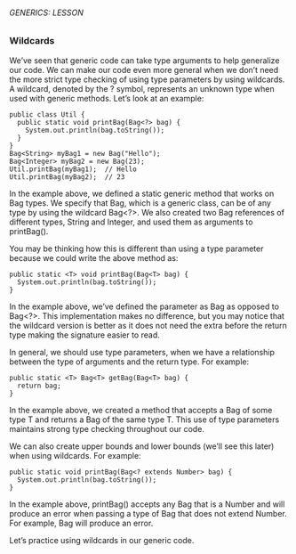 ###### GENERICS: LESSON

### Wildcards

We’ve seen that generic code can take type arguments to help generalize our code. We can make our code even more general when we don’t need the more strict type checking of using type parameters by using wildcards. A wildcard, denoted by the ? symbol, represents an unknown type when used with generic methods. Let’s look at an example:
```
public class Util {
  public static void printBag(Bag<?> bag) {
    System.out.println(bag.toString()); 
  }
}
Bag<String> myBag1 = new Bag("Hello");
Bag<Integer> myBag2 = new Bag(23);
Util.printBag(myBag1);  // Hello
Util.printBag(myBag2);  // 23
```
In the example above, we defined a static generic method that works on Bag types. We specify that Bag, which is a generic class, can be of any type by using the wildcard Bag<?>. We also created two Bag references of different types, String and Integer, and used them as arguments to printBag().

You may be thinking how this is different than using a type parameter because we could write the above method as:
```
public static <T> void printBag(Bag<T> bag) {
  System.out.println(bag.toString()); 
}
```
In the example above, we’ve defined the parameter as Bag<T> as opposed to Bag<?>. This implementation makes no difference, but you may notice that the wildcard version is better as it does not need the extra <T> before the return type making the signature easier to read.

In general, we should use type parameters, when we have a relationship between the type of arguments and the return type. For example:
```
public static <T> Bag<T> getBag(Bag<T> bag) {
  return bag;
}
```
In the example above, we created a method that accepts a Bag of some type T and returns a Bag of the same type T. This use of type parameters maintains strong type checking throughout our code.

We can also create upper bounds and lower bounds (we’ll see this later) when using wildcards. For example:
```
public static void printBag(Bag<? extends Number> bag) {
  System.out.println(bag.toString()); 
}
```
In the example above, printBag() accepts any Bag that is a Number and will produce an error when passing a type of Bag that does not extend Number. For example, Bag<String> will produce an error.

Let’s practice using wildcards in our generic code.